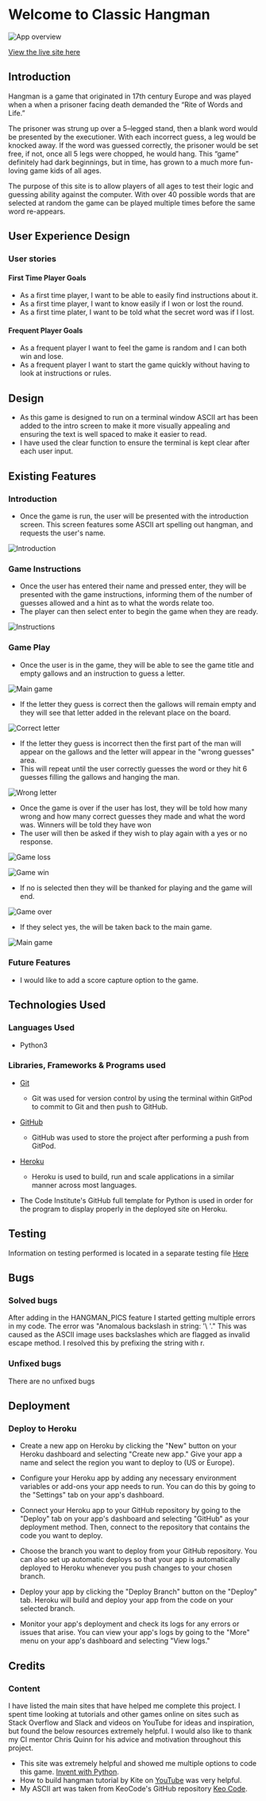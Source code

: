 # Welcome to Classic Hangman

![App overview](/screenshots/overview.png)

[View the live site here](https://hangman-classic.herokuapp.com/)

## Introduction

Hangman is a game that originated in 17th century Europe and was played when a when a prisoner facing death demanded the “Rite of Words and Life.”

The prisoner was strung up over a 5–legged stand, then a blank word would be presented by the executioner. With each incorrect guess, a leg would be knocked away. If the word was guessed correctly, the prisoner would be set free, if not, once all 5 legs were chopped, he would hang. This “game” definitely had dark beginnings, but in time, has grown to a much more fun-loving game kids of all ages.

The purpose of this site is to allow players of all ages to test their logic and guessing ability against the computer. With over 40 possible words that are selected at random the game can be played multiple times before the same word re-appears.

## User Experience Design

### User stories

#### First Time Player Goals

- As a first time player, I want to be able to easily find instructions about it.
- As a first time player, I want to know easily if I won or lost the round. 
- As a first time plater, I want to be told what the secret word was if I lost.

#### Frequent Player Goals

- As a frequent player I want to feel the game is random and I can both win and lose.
- As a frequent player I want to start the game quickly without having to look at instructions or rules.

## Design

- As this game is designed to run on a terminal window ASCII art has been added to the intro screen to make it more visually appealing and ensuring the text is well spaced to make it easier to read. 
- I have used the clear function to ensure the terminal is kept clear after each user input.

## Existing Features

### Introduction 

- Once the game is run, the user will be presented with the introduction screen. This screen features some ASCII art spelling out hangman, and requests the user's name. 

![Introduction](/screenshots/intro.png)

### Game Instructions

- Once the user has entered their name and pressed enter, they will be presented with the game instructions, informing them of the number of guesses allowed and a hint as to what the words relate too.
- The player can then select enter to begin the game when they are ready.

![Instructions](/screenshots/game_instructions.png)


### Game Play

- Once the user is in the game, they will be able to see the game title and empty gallows and an instruction to guess a letter.

![Main game](/screenshots/game_screen.png)

- If the letter they guess is correct then the gallows will remain empty and they will see that letter added in the relevant place on the board. 

![Correct letter](/screenshots/correct_letter.png)

- If the letter they guess is incorrect then the first part of the man will appear on the gallows and the letter will appear in the "wrong guesses" area. 
- This will repeat until the user correctly guesses the word or they hit 6 guesses filling the gallows and hanging the man. 

![Wrong letter](/screenshots/wrong_letter.png)

- Once the game is over if the user has lost, they will be told how many wrong and how many correct guesses they made and what the word was. Winners will be told they have won
- The user will then be asked if they wish to play again with a yes or no response. 

![Game loss](/screenshots/game_loss.png)

![Game win](/screenshots/game_win.png)

- If no is selected then they will be thanked for playing and the game will end.

![Game over](/screenshots/game_restart_no.png)

- If they select yes, the will be taken back to the main game.

![Main game](/screenshots/game_restart.png)


### Future Features

- I would like to add a score capture option to the game. 


## Technologies Used

### Languages Used

- Python3

### Libraries, Frameworks & Programs used

- [Git](https://git-scm.com/)
    - Git was used for version control by using the terminal within GitPod to commit to Git and then push to GitHub.

- [GitHub](https://github.com/)
    - GitHub was used to store the project after performing a push from GitPod.

- [Heroku](https://www.heroku.com/home)
    - Heroku is used to build, run and scale applications in a similar manner across most languages.

- The Code Institute's GitHub full template for Python is used in order for the program to display properly in the deployed site on Heroku.

## Testing

Information on testing performed is located in a separate testing file [Here](/TESTING.md)

## Bugs 

### Solved bugs

After adding in the HANGMAN_PICS feature I started getting multiple errors in my code. The error was "Anomalous backslash in string: '\ '." This was caused as the ASCII image uses backslashes which are flagged as invalid escape method. I resolved this by prefixing the string with r. 

### Unfixed bugs

There are no unfixed bugs

## Deployment

### Deploy to Heroku

- Create a new app on Heroku by clicking the "New" button on your Heroku dashboard and selecting "Create new app." Give your app a name and select the region you want to deploy to (US or Europe).

- Configure your Heroku app by adding any necessary environment variables or add-ons your app needs to run. You can do this by going to the "Settings" tab on your app's dashboard.

- Connect your Heroku app to your GitHub repository by going to the "Deploy" tab on your app's dashboard and selecting "GitHub" as your deployment method. Then, connect to the repository that contains the code you want to deploy.

- Choose the branch you want to deploy from your GitHub repository. You can also set up automatic deploys so that your app is automatically deployed to Heroku whenever you push changes to your chosen branch.

- Deploy your app by clicking the "Deploy Branch" button on the "Deploy" tab. Heroku will build and deploy your app from the code on your selected branch.

- Monitor your app's deployment and check its logs for any errors or issues that arise. You can view your app's logs by going to the "More" menu on your app's dashboard and selecting "View logs."

## Credits

### Content

I have listed the main sites that have helped me complete this project. I spent time looking at tutorials and other games online on sites such as Stack Overflow and Slack and videos on YouTube for ideas and inspiration, but found the below resources extremely helpful. I would also like to thank my CI mentor Chris Quinn for his advice and motivation throughout this project. 

- This site was extremely helpful and showed me multiple options to code this game. [Invent with Python](https://inventwithpython.com).
- How to build hangman tutorial by Kite on [YouTube](https://www.youtube.com/watch?v=m4nEnsavl6w) was very helpful.
- My ASCII art was taken from KeoCode's GitHub repository [Keo Code](https://github.com/KeoCode/Hangman).


